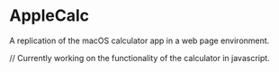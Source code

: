 # AppleCalc
A replication of the macOS calculator app in a web page environment.

// Currently working on the functionality of the calculator in javascript.
